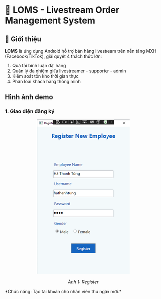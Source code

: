 # 🛒 LOMS - Livestream Order Management System

## 🌟 Giới thiệu
**LOMS** là ứng dụng Android hỗ trợ bán hàng livestream trên nền tảng MXH (Facebook/TikTok), giải quyết 4 thách thức lớn:
1. Quá tải bình luận đặt hàng
2. Quản lý đa nhiệm giữa livestreamer - supporter - admin
3. Kiểm soát tồn kho thời gian thực
4. Phân loại khách hàng thông minh

## Hình ảnh demo

### 1. Giao diện đăng ký 
<div align="center">
  <img src="https://github.com/tunght2202/ManageShop/blob/master/ManagerShopImage/RegisterEmployee.png" width="300">
  <p><i>Ảnh 1: Register</i></p>
</div>
*Chức năng: Tạo tài khoản cho nhân viên thu ngân mới.*
